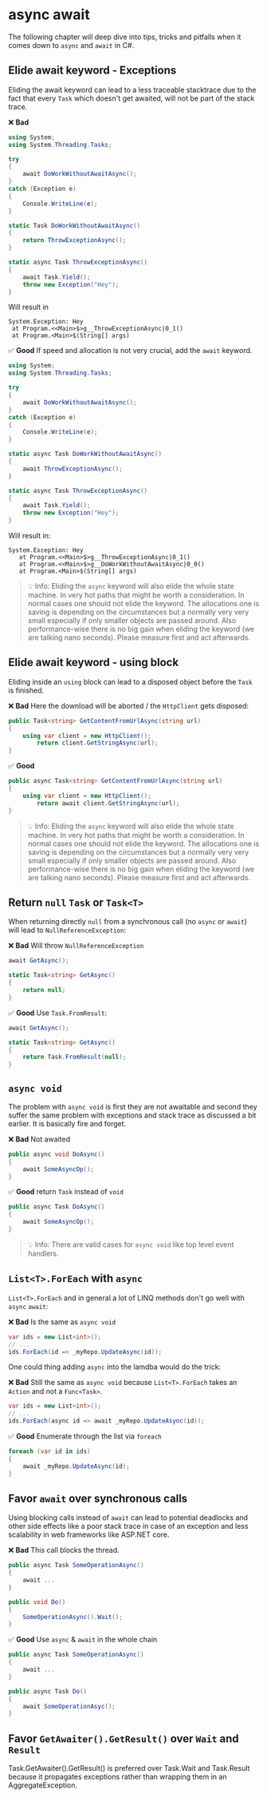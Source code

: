 # async await
The following chapter will deep dive into tips, tricks and pitfalls when it comes down to `async` and `await` in C#.

## Elide await keyword - Exceptions
Eliding the await keyword can lead to a less traceable stacktrace due to the fact that every `Task` which doesn't get awaited, will not be part of the stack trace.

❌ **Bad**
```csharp
using System;
using System.Threading.Tasks;

try
{
	await DoWorkWithoutAwaitAsync();
}
catch (Exception e)
{
	Console.WriteLine(e);
}

static Task DoWorkWithoutAwaitAsync()
{
	return ThrowExceptionAsync();
}

static async Task ThrowExceptionAsync()
{
	await Task.Yield();
	throw new Exception("Hey");
}
```

Will result in

```
System.Exception: Hey  
 at Program.<<Main>$>g__ThrowExceptionAsync|0_1()  
 at Program.<Main>$(String[] args)  
``` 

✅ **Good** If speed and allocation is not very crucial, add the `await` keyword.
```csharp
using System;
using System.Threading.Tasks;

try
{
	await DoWorkWithoutAwaitAsync();
}
catch (Exception e)
{
	Console.WriteLine(e);
}

static async Task DoWorkWithoutAwaitAsync()
{
	await ThrowExceptionAsync();
}

static async Task ThrowExceptionAsync()
{
	await Task.Yield();
	throw new Exception("Hey");
}
```

Will result in:
```
System.Exception: Hey
   at Program.<<Main>$>g__ThrowExceptionAsync|0_1()
   at Program.<<Main>$>g__DoWorkWithoutAwaitAsync|0_0()
   at Program.<Main>$(String[] args)
```

> 💡 Info: Eliding the `async` keyword will also elide the whole state machine. In very hot paths that might be worth a consideration. In normal cases one should not elide the keyword. The allocations one is saving is depending on the circumstances but a normally very very small especially if only smaller objects are passed around. Also performance-wise there is no big gain when eliding the keyword (we are talking nano seconds). Please measure first and act afterwards.

## Elide await keyword - using block
Eliding inside an `using` block can lead to a disposed object before the `Task` is finished.

❌ **Bad** Here the download will be aborted / the `HttpClient` gets disposed:
```csharp
public Task<string> GetContentFromUrlAsync(string url)
{
    using var client = new HttpClient();
        return client.GetStringAsync(url);
}
```

✅ **Good**
```csharp
public async Task<string> GetContentFromUrlAsync(string url)
{
    using var client = new HttpClient();
        return await client.GetStringAsync(url);
}
```

> 💡 Info: Eliding the `async` keyword will also elide the whole state machine. In very hot paths that might be worth a consideration. In normal cases one should not elide the keyword. The allocations one is saving is depending on the circumstances but a normally very very small especially if only smaller objects are passed around. Also performance-wise there is no big gain when eliding the keyword (we are talking nano seconds). Please measure first and act afterwards.

## Return `null` `Task` or `Task<T>`
When returning directly `null` from a synchronous call (no `async` or `await`) will lead to `NullReferenceException`:

❌ **Bad** Will throw `NullReferenceException`
```csharp
await GetAsync();

static Task<string> GetAsync()
{
	return null;
}
```

✅ **Good** Use `Task.FromResult`:

```csharp
await GetAsync();

static Task<string> GetAsync()
{
	return Task.FromResult(null);
}
```

## `async void`
The problem with `async void` is first they are not awaitable and second they suffer the same problem with exceptions and stack trace as discussed a bit earlier. It is basically fire and forget.

❌ **Bad** Not awaited
```csharp
public async void DoAsync()
{
	await SomeAsyncOp();
}
```

✅ **Good** return `Task` instead of `void`
```csharp
public async Task DoAsync()
{
	await SomeAsyncOp();
}
```

> 💡 Info: There are valid cases for `async void` like top level event handlers.

## `List<T>.ForEach` with `async`
`List<T>.ForEach` and in general a lot of LINQ methods don't go well with `async` `await`:

❌ **Bad** Is the same as `async void`
```csharp
var ids = new List<int>();
// ...
ids.ForEach(id => _myRepo.UpdateAsync(id));
```

One could thing adding `async` into the lamdba would do the trick:

❌ **Bad** Still the same as `async void` because `List<T>.ForEach` takes an `Action` and not a `Func<Task>`.
```csharp
var ids = new List<int>();
// ...
ids.ForEach(async id => await _myRepo.UpdateAsync(id));
```

✅ **Good** Enumerate through the list via `foreach`
```csharp
foreach (var id in ids)
{
	await _myRepo.UpdateAsync(id);
}
```

## Favor `await` over synchronous calls
Using blocking calls instead of `await` can lead to potential deadlocks and other side effects like a poor stack trace in case of an exception and less scalability in web frameworks like ASP.NET core.

❌ **Bad** This call blocks the thread.
```csharp
public async Task SomeOperationAsync()
{
	await ...
}

public void Do()
{
	SomeOperationAsync().Wait();
}
```

✅ **Good** Use `async` & `await` in the whole chain
```csharp
public async Task SomeOperationAsync()
{
	await ...
}

public async Task Do()
{
	await SomeOperationAsyc();
}
```

## Favor `GetAwaiter().GetResult()` over `Wait` and `Result`
Task.GetAwaiter().GetResult() is preferred over Task.Wait and Task.Result because it propagates exceptions rather than wrapping them in an AggregateException.
